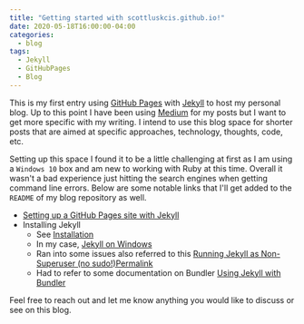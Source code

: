 ```yaml
---
title: "Getting started with scottluskcis.github.io!"
date: 2020-05-18T16:00:00-04:00
categories:
  - blog
tags:
  - Jekyll
  - GitHubPages
  - Blog
---
```


This is my first entry using [GitHub Pages](https://pages.github.com/) with [Jekyll](https://jekyllrb.com/) to host my personal blog. Up to this point I have been using [Medium](https://medium.com/@scottlusk.cis/) for my posts but I want to get more specific with my writing. I intend to use this blog space for shorter posts that are aimed at specific approaches, technology, thoughts, code, etc.

Setting up this space I found it to be a little challenging at first as I am using a `Windows 10` box and am new to working with Ruby at this time. Overall it wasn't a bad experience just hitting the search engines when getting command line errors. Below are some notable links that I'll get added to the `README` of my blog repository as well.

* [Setting up a GitHub Pages site with Jekyll](https://help.github.com/en/github/working-with-github-pages/setting-up-a-github-pages-site-with-jekyll)
* Installing Jekyll
  * See [Installation](https://jekyllrb.com/docs/installation/)
  * In my case, [Jekyll on Windows](https://jekyllrb.com/docs/installation/windows/)
  * Ran into some issues also referred to this [Running Jekyll as Non-Superuser (no sudo!)Permalink](https://jekyllrb.com/docs/troubleshooting/#no-sudo)
  * Had to refer to some documentation on Bundler [Using Jekyll with Bundler](https://jekyllrb.com/tutorials/using-jekyll-with-bundler/)

Feel free to reach out and let me know anything you would like to discuss or see on this blog.